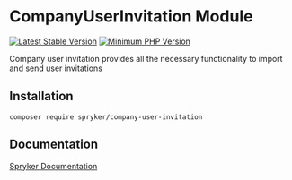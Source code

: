 # CompanyUserInvitation Module
[![Latest Stable Version](https://poser.pugx.org/spryker/company-user-invitation/v/stable.svg)](https://packagist.org/packages/spryker/company-user-invitation)
[![Minimum PHP Version](https://img.shields.io/badge/php-%3E%3D%207.4-8892BF.svg)](https://php.net/)

Company user invitation provides all the necessary functionality to import and send user invitations

## Installation

```
composer require spryker/company-user-invitation
```

## Documentation

[Spryker Documentation](https://docs.spryker.com)
